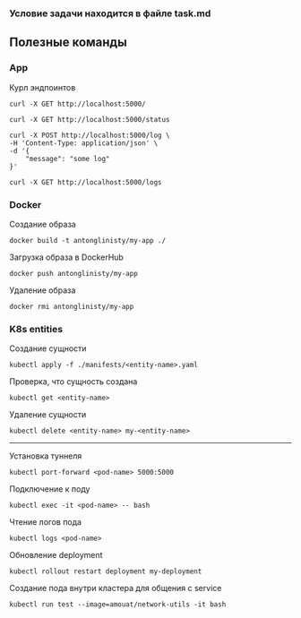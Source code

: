 ### Условие задачи находится в файле task.md

## Полезные команды


### App

Курл эндпоинтов
```
curl -X GET http://localhost:5000/
```
```
curl -X GET http://localhost:5000/status
```
```
curl -X POST http://localhost:5000/log \
-H 'Content-Type: application/json' \
-d '{
    "message": "some log"
}'
```
```
curl -X GET http://localhost:5000/logs
```

### Docker

Создание образа
```
docker build -t antonglinisty/my-app ./
```
Загрузка образа в DockerHub
```
docker push antonglinisty/my-app
```
Удаление образа
```
docker rmi antonglinisty/my-app
```

### K8s entities
Создание сущности
```
kubectl apply -f ./manifests/<entity-name>.yaml
```
Проверка, что сущность создана
```
kubectl get <entity-name>
```
Удаление сущности
```
kubectl delete <entity-name> my-<entity-name>
```
---
Установка туннеля
```
kubectl port-forward <pod-name> 5000:5000
```
Подключение к поду
```
kubectl exec -it <pod-name> -- bash
```
Чтение логов пода
```
kubectl logs <pod-name>
```
Обновление deployment
```
kubectl rollout restart deployment my-deployment
```
Создание пода внутри кластера для общения с service
```
kubectl run test --image=amouat/network-utils -it bash
```
